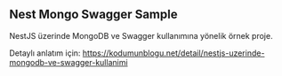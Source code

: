 ## Nest Mongo Swagger Sample

NestJS üzerinde MongoDB ve Swagger kullanımına yönelik örnek proje.

Detaylı anlatım için: https://kodumunblogu.net/detail/nestjs-uzerinde-mongodb-ve-swagger-kullanimi